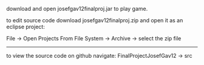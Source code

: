 download and open josefgav12finalproj.jar to play game.

to edit source code download josefgav12finalproj.zip and open it as an eclipse project:

File -> Open Projects From File System -> Archive -> select the zip file

---

to view the source code on github navigate:
FinalProjectJosefGav12 -> src
